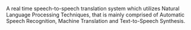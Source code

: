 A real time speech-to-speech translation system which utilizes Natural Language Processing Techniques, that is mainly comprised of Automatic Speech Recognition, Machine Translation and Text-to-Speech Synthesis.
